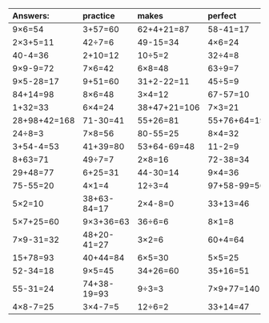 | Answers: | practice | makes | perfect | ! |
| :--- | :--- | :--- | :--- | :--- |
| 9×6=54 | 3+57=60 | 62+4+21=87 | 58-41=17 | 2×9=18 | 
| 2×3+5=11 | 42÷7=6 | 49-15=34 | 4×6=24 | 8×7+87=143 | 
| 40-4=36 | 2+10=12 | 10÷5=2 | 32÷4=8 | 5×3=15 | 
| 9×9-9=72 | 7×6=42 | 6×8=48 | 63÷9=7 | 5×8-8=32 | 
| 9×5-28=17 | 9+51=60 | 31+2-22=11 | 45÷5=9 | 9×9=81 | 
| 84+14=98 | 8×6=48 | 3×4=12 | 67-57=10 | 6×7=42 | 
| 1+32=33 | 6×4=24 | 38+47+21=106 | 7×3=21 | 7×4-24=4 | 
| 28+98+42=168 | 71-30=41 | 55+26=81 | 55+76+64=195 | 6×2=12 | 
| 24÷8=3 | 7×8=56 | 80-55=25 | 8×4=32 | 1×4=4 | 
| 3+54-4=53 | 41+39=80 | 53+64-69=48 | 11-2=9 | 91-20=71 | 
| 8+63=71 | 49÷7=7 | 2×8=16 | 72-38=34 | 6×8+25=73 | 
| 29+48=77 | 6+25=31 | 44-30=14 | 9×4=36 | 6÷2=3 | 
| 75-55=20 | 4×1=4 | 12÷3=4 | 97+58-99=56 | 83-2=81 | 
| 5×2=10 | 38+63-84=17 | 2×4-8=0 | 33+13=46 | 41+21=62 | 
| 5×7+25=60 | 9×3+36=63 | 36÷6=6 | 8×1=8 | 24÷4=6 | 
| 7×9-31=32 | 48+20-41=27 | 3×2=6 | 60+4=64 | 31-9=22 | 
| 15+78=93 | 40+44=84 | 6×5=30 | 5×5=25 | 29+34=63 | 
| 52-34=18 | 9×5=45 | 34+26=60 | 35+16=51 | 4×9=36 | 
| 55-31=24 | 74+38-19=93 | 9÷3=3 | 7×9+77=140 | 8×8=64 | 
| 4×8-7=25 | 3×4-7=5 | 12÷6=2 | 33+14=47 | 3×8-12=12 | 

